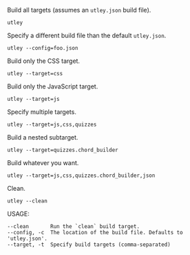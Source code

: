 Build all targets (assumes an `utley.json` build file).

    utley

Specify a different build file than the default `utley.json`.

    utley --config=foo.json

Build only the CSS target.

    utley --target=css

Build only the JavaScript target.

    utley --target=js

Specify multiple targets.

    utley --target=js,css,quizzes

Build a nested subtarget.

    utley --target=quizzes.chord_builder

Build whatever you want.

    utley --target=js,css,quizzes.chord_builder,json

Clean.

    utley --clean

USAGE:

    --clean       Run the `clean` build target.
    --config, -c  The location of the build file. Defaults to 'utley.json'.
    --target, -t  Specify build targets (comma-separated)

